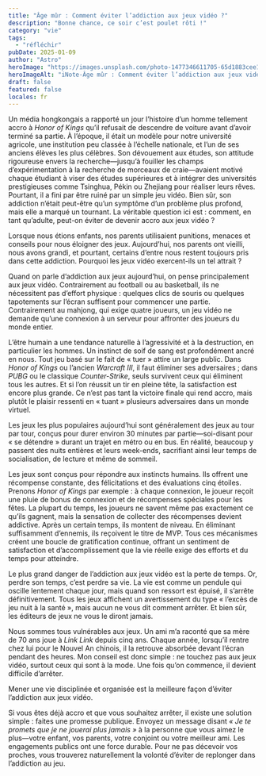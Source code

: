 ```yaml
---
title: "Âge mûr : Comment éviter l’addiction aux jeux vidéo ?"
description: "Bonne chance, ce soir c’est poulet rôti !"
category: "vie"
tags:
  - "réfléchir"
pubDate: 2025-01-09
author: "Astro"
heroImage: "https://images.unsplash.com/photo-1477346611705-65d1883cee1e"
heroImageAlt: "iNote-Âge mûr : Comment éviter l’addiction aux jeux vidéo ?"
draft: false
featured: false
locales: fr
---
```


Un média hongkongais a rapporté un jour l’histoire d’un homme tellement accro à _Honor of Kings_ qu’il refusait de descendre de voiture avant d’avoir terminé sa partie. À l’époque, il était un modèle pour notre université agricole, une institution peu classée à l’échelle nationale, et l’un de ses anciens élèves les plus célèbres. Son dévouement aux études, son attitude rigoureuse envers la recherche—jusqu’à fouiller les champs d’expérimentation à la recherche de morceaux de craie—avaient motivé chaque étudiant à viser des études supérieures et à intégrer des universités prestigieuses comme Tsinghua, Pékin ou Zhejiang pour réaliser leurs rêves. Pourtant, il a fini par être ruiné par un simple jeu vidéo. Bien sûr, son addiction n’était peut-être qu’un symptôme d’un problème plus profond, mais elle a marqué un tournant. La véritable question ici est : comment, en tant qu’adulte, peut-on éviter de devenir accro aux jeux vidéo ?

Lorsque nous étions enfants, nos parents utilisaient punitions, menaces et conseils pour nous éloigner des jeux. Aujourd’hui, nos parents ont vieilli, nous avons grandi, et pourtant, certains d’entre nous restent toujours pris dans cette addiction. Pourquoi les jeux vidéo exercent-ils un tel attrait ?

Quand on parle d’addiction aux jeux aujourd’hui, on pense principalement aux jeux vidéo. Contrairement au football ou au basketball, ils ne nécessitent pas d’effort physique : quelques clics de souris ou quelques tapotements sur l’écran suffisent pour commencer une partie. Contrairement au mahjong, qui exige quatre joueurs, un jeu vidéo ne demande qu’une connexion à un serveur pour affronter des joueurs du monde entier.

L’être humain a une tendance naturelle à l’agressivité et à la destruction, en particulier les hommes. Un instinct de soif de sang est profondément ancré en nous. Tout jeu basé sur le fait de « tuer » attire un large public. Dans _Honor of Kings_ ou l’ancien _Warcraft III_, il faut éliminer ses adversaires ; dans _PUBG_ ou le classique _Counter-Strike_, seuls survivent ceux qui éliminent tous les autres. Et si l’on réussit un tir en pleine tête, la satisfaction est encore plus grande. Ce n’est pas tant la victoire finale qui rend accro, mais plutôt le plaisir ressenti en « tuant » plusieurs adversaires dans un monde virtuel.

Les jeux les plus populaires aujourd’hui sont généralement des jeux au tour par tour, conçus pour durer environ 30 minutes par partie—soi-disant pour « se détendre » durant un trajet en métro ou en bus. En réalité, beaucoup y passent des nuits entières et leurs week-ends, sacrifiant ainsi leur temps de socialisation, de lecture et même de sommeil.

Les jeux sont conçus pour répondre aux instincts humains. Ils offrent une récompense constante, des félicitations et des évaluations cinq étoiles. Prenons _Honor of Kings_ par exemple : à chaque connexion, le joueur reçoit une pluie de bonus de connexion et de récompenses spéciales pour les fêtes. La plupart du temps, les joueurs ne savent même pas exactement ce qu’ils gagnent, mais la sensation de collecter des récompenses devient addictive. Après un certain temps, ils montent de niveau. En éliminant suffisamment d’ennemis, ils reçoivent le titre de MVP. Tous ces mécanismes créent une boucle de gratification continue, offrant un sentiment de satisfaction et d’accomplissement que la vie réelle exige des efforts et du temps pour atteindre.

Le plus grand danger de l’addiction aux jeux vidéo est la perte de temps. Or, perdre son temps, c’est perdre sa vie. La vie est comme un pendule qui oscille lentement chaque jour, mais quand son ressort est épuisé, il s’arrête définitivement. Tous les jeux affichent un avertissement du type « l’excès de jeu nuit à la santé », mais aucun ne vous dit comment arrêter. Et bien sûr, les éditeurs de jeux ne vous le diront jamais.

Nous sommes tous vulnérables aux jeux. Un ami m’a raconté que sa mère de 70 ans joue à _Link Link_ depuis cinq ans. Chaque année, lorsqu’il rentre chez lui pour le Nouvel An chinois, il la retrouve absorbée devant l’écran pendant des heures. Mon conseil est donc simple : ne touchez pas aux jeux vidéo, surtout ceux qui sont à la mode. Une fois qu’on commence, il devient difficile d’arrêter.

Mener une vie disciplinée et organisée est la meilleure façon d’éviter l’addiction aux jeux vidéo.

Si vous êtes déjà accro et que vous souhaitez arrêter, il existe une solution simple : faites une promesse publique. Envoyez un message disant _« Je te promets que je ne jouerai plus jamais »_ à la personne que vous aimez le plus—votre enfant, vos parents, votre conjoint ou votre meilleur ami. Les engagements publics ont une force durable. Pour ne pas décevoir vos proches, vous trouverez naturellement la volonté d’éviter de replonger dans l’addiction au jeu.
